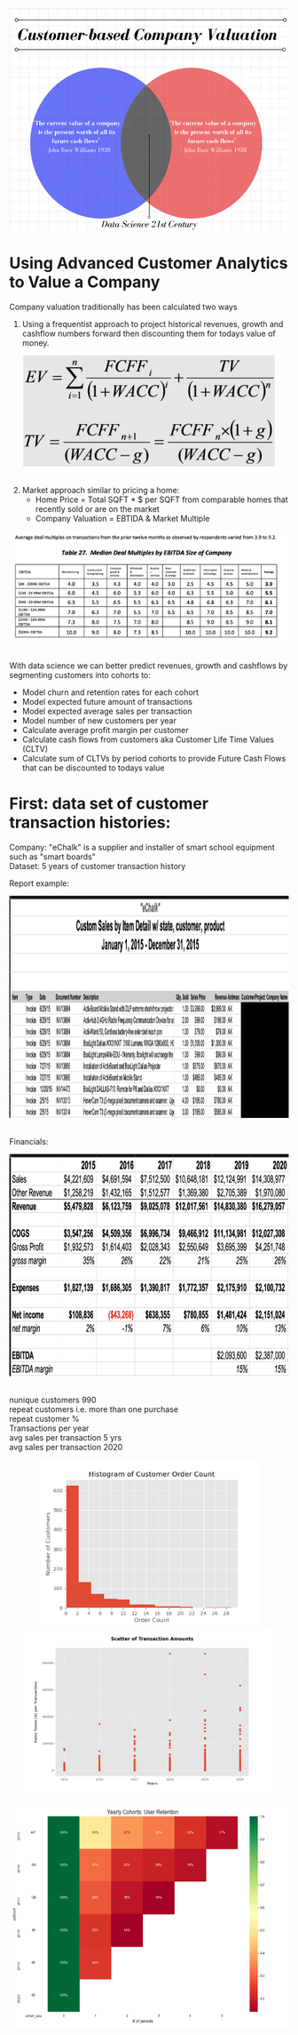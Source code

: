 <div align="center"> 
<img src='images/CBCV_venn_diagram.png' height='400'>
</div>  

# Using Advanced Customer Analytics to Value a Company

Company valuation traditionally has been calculated two ways
1. Using a frequentist approach to project historical revenues, growth and cashflow numbers forward then discounting them for todays value of money.  


<div align="center"> 
<img src='images/DCF_EV_formula.png' height='200'>
</div>
<br>

2. Market approach similar to pricing a home:
    * Home Price = Total SQFT * $ per SQFT from comparable homes that recently sold or are on the market
    * Company Valuation = EBTIDA & Market Multiple

<div align="center"> 
<img src='images/Median_Deal_Multiple_Pepperdine.png' height='200'>
</div>
<br>



With data science we can better predict revenues, growth and cashflows by segmenting customers into cohorts to:
* Model churn and retention rates for each cohort
* Model expected future amount of transactions
* Model expected average sales per transaction
* Model number of new customers per year
* Calculate average profit margin per customer
* Calculate cash flows from customers aka Customer Life Time Values (CLTV)
* Calculate sum of CLTVs by period cohorts to provide Future Cash Flows that can be discounted to todays value

# First: data set of customer transaction histories:

Company: "eChalk" is a supplier and installer of smart school equipment such as "smart boards"  
Dataset: 5 years of customer transaction history

Report example:
<div align="center">
<img src='images/Customer_Transaction_report.png' height='400'>
</div>
<br>

Financials:
<div align="center">
<img src='images/eChalk_5yr_IS.png' height='400'>
</div>
<br>

nunique customers 990  
repeat customers i.e. more than one purchase  
repeat customer %  
Transactions per year  
avg sales per transaction 5 yrs  
avg sales per transaction 2020  



<div align="center">
<img src='images/order_count_histogram_eda.png' height='300'>
<img src='images/invoice_scatter.png' height='300'>
</div>
<br>


<div align="center">
<img src='images/cohort_retention.png' height='400'>
</div>
<br>